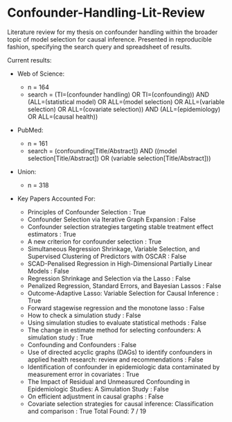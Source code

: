 # Confounder-Handling-Lit-Review

Literature review for my thesis on confounder handling within the broader topic of model selection for causal inference.  Presented in reproducible fashion, specifying the search query and spreadsheet of results.

Current results:

* Web of Science:
  * n = 164
  * search = (TI=(confounder handling) OR TI=(confounding)) AND (ALL=(statistical model) OR ALL=(model selection) OR ALL=(variable selection) OR ALL=(covariate selection)) AND (ALL=(epidemiology) OR ALL=(causal health))

* PubMed:
  * n = 161
  * search = (confounding[Title/Abstract]) AND ((model selection[Title/Abstract]) OR (variable selection[Title/Abstract]))

* Union:
  * n = 318

* Key Papers Accounted For:
  * Principles of Confounder Selection : True
  * Confounder Selection via Iterative Graph Expansion : False
  * Confounder selection strategies targeting stable treatment effect estimators : True
  * A new criterion for confounder selection : True
  * Simultaneous Regression Shrinkage, Variable Selection, and Supervised Clustering of Predictors with OSCAR : False
  * SCAD-Penalised Regression in High-Dimensional Partially Linear Models : False
  * Regression Shrinkage and Selection via the Lasso : False
  * Penalized Regression, Standard Errors, and Bayesian Lassos : False
  * Outcome-Adaptive Lasso: Variable Selection for Causal Inference : True
  * Forward stagewise regression and the monotone lasso : False
  * How to check a simulation study : False
  * Using simulation studies to evaluate statistical methods : False
  * The change in estimate method for selecting confounders: A simulation study : True
  * Confounding and Confounders : False
  * Use of directed acyclic graphs (DAGs) to identify confounders in applied health research: review and recommendations : False
  * Identification of confounder in epidemiologic data contaminated by measurement error in covariates : True
  * The Impact of Residual and Unmeasured Confounding in Epidemiologic Studies: A Simulation Study : False
  * On efficient adjustment in causal graphs : False
  * Covariate selection strategies for causal inference: Classification and comparison : True
Total Found:  7 / 19

